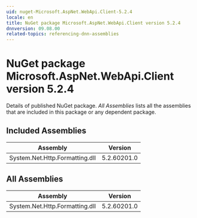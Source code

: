 ```yaml
---
uid: nuget-Microsoft.AspNet.WebApi.Client-5.2.4
locale: en
title: NuGet package Microsoft.AspNet.WebApi.Client version 5.2.4
dnnversion: 09.08.00
related-topics: referencing-dnn-assemblies
---
```


# NuGet package Microsoft.AspNet.WebApi.Client version 5.2.4
Details of published NuGet package.
*All Assemblies* lists all the assemblies that are included in this package or any dependent package.

## Included Assemblies

|Assembly|Version|
|---|---|
|System.Net.Http.Formatting.dll|5.2.60201.0|

## All Assemblies

|Assembly|Version|
|---|---|
|System.Net.Http.Formatting.dll|5.2.60201.0|

